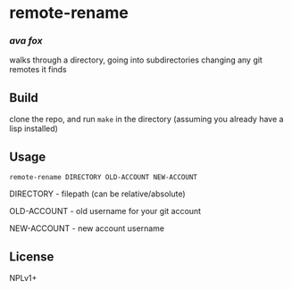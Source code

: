 # remote-rename
### _ava fox_

walks through a directory, going into subdirectories changing any git remotes it finds

## Build

clone the repo, and run `make` in the directory (assuming you already have a lisp installed)

## Usage

`remote-rename DIRECTORY OLD-ACCOUNT NEW-ACCOUNT`

DIRECTORY - filepath (can be relative/absolute)

OLD-ACCOUNT - old username for your git account

NEW-ACCOUNT - new account username

## License

NPLv1+


